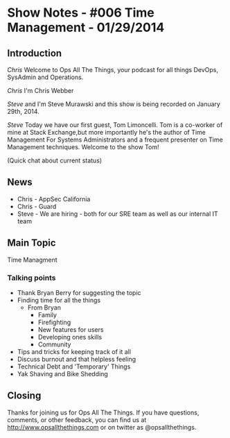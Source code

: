 Show Notes - #006 Time Management - 01/29/2014
===========================

Introduction
------------
*Chris* Welcome to Ops All The Things, your podcast for all things DevOps, SysAdmin and Operations. 

*Chris* I'm Chris Webber

*Steve* and I'm Steve Murawski and this show is being recorded on January 29th, 2014.

*Steve* Today we have our first guest, Tom Limoncelli.  Tom is a co-worker of mine at Stack Exchange,but more importantly he's the author of Time Management For Systems Administrators and a frequent presenter on Time Management techniques. Welcome to the show Tom!

(Quick chat about current status)

News
----
* Chris - AppSec California
* Chris - Guard
* Steve - We are hiring - both for our SRE team as well as our internal IT team 

Main Topic
----------

Time Managment

### Talking points
* Thank Bryan Berry for suggesting the topic
* Finding time for all the things
  * From Bryan
    * Family
    * Firefighting 
    * New features for users
    * Developing ones skills
    * Community
* Tips and tricks for keeping track of it all
* Discuss burnout and that helpless feeling
* Technical Debt and 'Temporary' Things
* Yak Shaving and Bike Shedding



Closing
-------
Thanks for joining us for Ops All The Things.  If you have questions, comments, or other feedback, you can find us at <http://www.opsallthethings.com> or on twitter as @opsallthethings.
